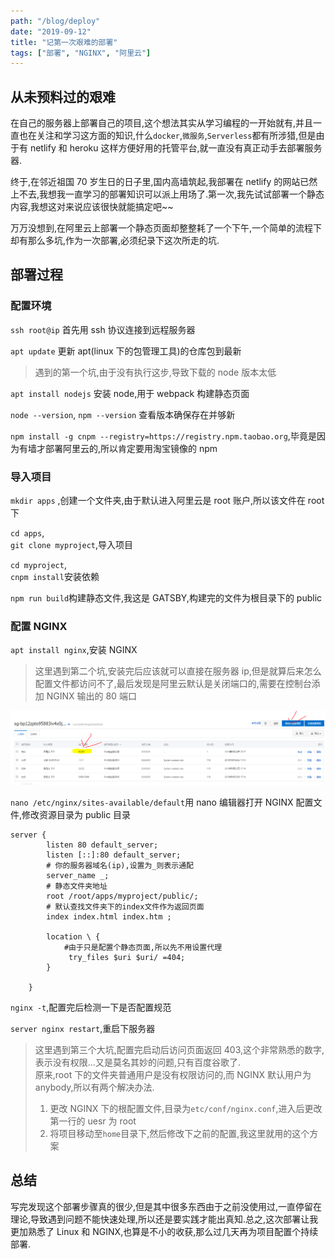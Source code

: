 ```yaml
---
path: "/blog/deploy"
date: "2019-09-12"
title: "记第一次艰难的部署"
tags: ["部署", "NGINX", "阿里云"]
---
```


## 从未预料过的艰难

在自己的服务器上部署自己的项目,这个想法其实从学习编程的一开始就有,并且一直也在关注和学习这方面的知识,什么`docker`,`微服务`,`Serverless`都有所涉猎,但是由于有 netlify 和 heroku 这样方便好用的托管平台,就一直没有真正动手去部署服务器.

终于,在邻近祖国 70 岁生日的日子里,国内高墙筑起,我部署在 netlify 的网站已然上不去,我想我一直学习的部署知识可以派上用场了.第一次,我先试试部署一个静态内容,我想这对来说应该很快就能搞定吧~~

万万没想到,在阿里云上部署一个静态页面却整整耗了一个下午,一个简单的流程下却有那么多坑,作为一次部署,必须纪录下这次所走的坑.

## 部署过程

### 配置环境

`ssh root@ip` 首先用 ssh 协议连接到远程服务器

`apt update` 更新 apt(linux 下的包管理工具)的仓库包到最新

> 遇到的第一个坑,由于没有执行这步,导致下载的 node 版本太低

`apt install nodejs` 安装 node,用于 webpack 构建静态页面

`node --version`,
`npm --version` 查看版本确保存在并够新

`npm install -g cnpm --registry=https://registry.npm.taobao.org`,毕竟是因为有墙才部署阿里云的,所以肯定要用淘宝镜像的 npm

### 导入项目

`mkdir apps` ,创建一个文件夹,由于默认进入阿里云是 root 账户,所以该文件在 root 下

`cd apps`,  
`git clone myproject`,导入项目

`cd myproject`,  
`cnpm install`安装依赖

`npm run build`构建静态文件,我这是 GATSBY,构建完的文件为根目录下的 public

### 配置 NGINX

`apt install nginx`,安装 NGINX

> 这里遇到第二个坑,安装完后应该就可以直接在服务器 ip,但是就算后来怎么配置文件都访问不了,最后发现是阿里云默认是关闭端口的,需要在控制台添加 NGINX 输出的 80 端口

![dd](../images/aliyun-port.png)

`nano /etc/nginx/sites-available/default`用 nano 编辑器打开 NGINX 配置文件,修改资源目录为 public 目录

```nginx
server {
        listen 80 default_server;
        listen [::]:80 default_server;
        # 你的服务器域名(ip),设置为_则表示通配
        server_name _;
        # 静态文件夹地址
        root /root/apps/myproject/public/;
        # 默认查找文件夹下的index文件作为返回页面
        index index.html index.htm ;

        location \ {
            #由于只是配置个静态页面,所以先不用设置代理
             try_files $uri $uri/ =404;
        }

    }
```

`nginx -t`,配置完后检测一下是否配置规范

`server nginx restart`,重启下服务器

> 这里遇到第三个大坑,配置完启动后访问页面返回 403,这个非常熟悉的数字,表示没有权限...又是莫名其妙的问题,只有百度谷歌了.  
> 原来,root 下的文件夹普通用户是没有权限访问的,而 NGINX 默认用户为 anybody,所以有两个解决办法.
>
> 1. 更改 NGINX 下的根配置文件,目录为`etc/conf/nginx.conf`,进入后更改第一行的 uesr 为 root
> 2. 将项目移动至`home`目录下,然后修改下之前的配置,我这里就用的这个方案

## 总结

写完发现这个部署步骤真的很少,但是其中很多东西由于之前没使用过,一直停留在理论,导致遇到问题不能快速处理,所以还是要实践才能出真知.总之,这次部署让我更加熟悉了 Linux 和 NGINX,也算是不小的收获,那么过几天再为项目配置个持续部署.
